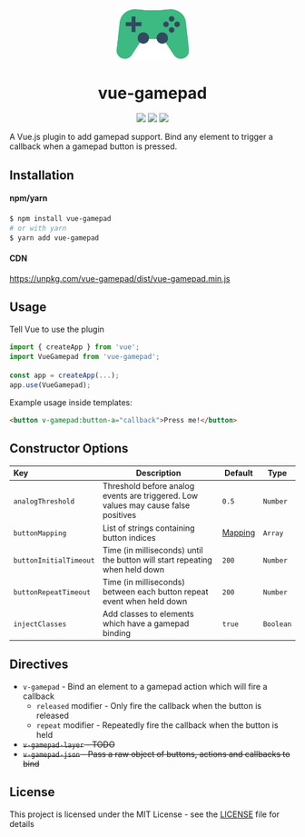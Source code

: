 <p align="center"><img width="128px" src="./assets/logo.svg" alt="Vue Gamepad logo"></p>
<h1 align="center">vue-gamepad</h1>

<p align="center">
  <img src="https://img.shields.io/travis/com/aaronkirkham/vue-gamepad.svg" />
  <img src="https://img.shields.io/github/size/aaronkirkham/vue-gamepad/dist/vue-gamepad.min.js.svg" />
  <img src="https://img.shields.io/github/license/aaronkirkham/vue-gamepad.svg" />
</p>

A Vue.js plugin to add gamepad support. Bind any element to trigger a callback when a gamepad button is pressed.

## Installation
#### npm/yarn
```bash
$ npm install vue-gamepad
# or with yarn
$ yarn add vue-gamepad
```

#### CDN
https://unpkg.com/vue-gamepad/dist/vue-gamepad.min.js

## Usage
Tell Vue to use the plugin
```js
import { createApp } from 'vue';
import VueGamepad from 'vue-gamepad';

const app = createApp(...);
app.use(VueGamepad);
```

Example usage inside templates:
```html
<button v-gamepad:button-a="callback">Press me!</button>
```

## Constructor Options
|Key|Description|Default|Type|
|:---|---|---|---|
|`analogThreshold`|Threshold before analog events are triggered. Low values may cause false positives|`0.5`|`Number`|
|`buttonMapping`|List of strings containing button indices|[Mapping](src/options.ts#L2)|`Array`|
|`buttonInitialTimeout`|Time (in milliseconds) until the button will start repeating when held down|`200`|`Number`|
|`buttonRepeatTimeout`|Time (in milliseconds) between each button repeat event when held down|`200`|`Number`|
|`injectClasses`|Add classes to elements which have a gamepad binding|`true`|`Boolean`|

## Directives
- `v-gamepad` - Bind an element to a gamepad action which will fire a callback
  - `released` modifier - Only fire the callback when the button is released
  - `repeat` modifier - Repeatedly fire the callback when the button is held
- ~~`v-gamepad-layer` - TODO~~
- ~~`v-gamepad-json` - Pass a raw object of buttons, actions and callbacks to bind~~

## License
This project is licensed under the MIT License - see the [LICENSE](LICENSE) file for details

